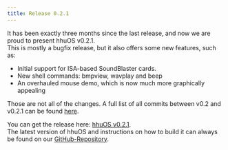 ```yaml
---
title: Release 0.2.1
---
```


It has been exactly three months since the last release, and now we are proud to present hhuOS v0.2.1.  
This is mostly a bugfix release, but it also offers some new features, such as:

* Initial support for ISA-based SoundBlaster cards.
* New shell commands: bmpview, wavplay and beep
* An overhauled mouse demo, which is now much more graphically appealing

Those are not all of the changes. A full list of all commits between v0.2 and v0.2.1 can be found [here](https://github.com/hhuOS/hhuOS/compare/v0.2...v0.2.1).

You can get the release here: [hhuOS v0.2.1](https://github.com/hhuOS/hhuOS/releases/tag/v0.2.1).  
The latest version of hhuOS and instructions on how to build it can always be found on our [GitHub-Repository](https://github.com/hhuOS/hhuOS).
 
